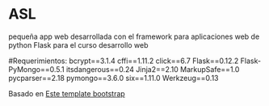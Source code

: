# ASL
pequeña app web desarrollada con el framework para aplicaciones web de python Flask para el curso desarrollo web

#Requerimientos:
  bcrypt==3.1.4
  cffi==1.11.2
  click==6.7
  Flask==0.12.2
  Flask-PyMongo==0.5.1
  itsdangerous==0.24
  Jinja2==2.10
  MarkupSafe==1.0
  pycparser==2.18
  pymongo==3.6.0
  six==1.11.0
  Werkzeug==0.13  


Basado en <a target="_blank" href="https://startbootstrap.com/template-overviews/sb-admin/">Este template bootstrap</a>
